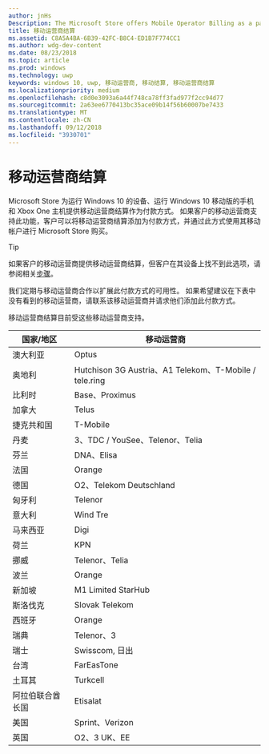 ```yaml
---
author: jnHs
Description: The Microsoft Store offers Mobile Operator Billing as a payment method for mobile operators who support this capability.
title: 移动运营商结算
ms.assetid: C8A5A4BA-6B39-42FC-B8C4-ED1B7F774CC1
ms.author: wdg-dev-content
ms.date: 08/23/2018
ms.topic: article
ms.prod: windows
ms.technology: uwp
keywords: windows 10, uwp, 移动运营商, 移动结算, 移动运营商结算
ms.localizationpriority: medium
ms.openlocfilehash: c8d0e3093a6a44f748ca78ff3fad977f2cc94d77
ms.sourcegitcommit: 2a63ee6770413bc35ace09b14f56b60007be7433
ms.translationtype: MT
ms.contentlocale: zh-CN
ms.lasthandoff: 09/12/2018
ms.locfileid: "3930701"
---
```

# <a name="mobile-operator-billing"></a>移动运营商结算


Microsoft Store 为运行 Windows 10 的设备、运行 Windows 10 移动版的手机和 Xbox One 主机提供移动运营商结算作为付款方式。 如果客户的移动运营商支持此功能，客户可以将移动运营商结算添加为付款方式，并通过此方式使用其移动帐户进行 Microsoft Store 购买。

> [!TIP]
>  如果客户的移动运营商提供移动运营商结算，但客户在其设备上找不到此选项，请参阅相关[步骤](http://go.microsoft.com/fwlink/p/?LinkId=523993)。

我们定期与移动运营商合作以扩展此付款方式的可用性。 如果希望建议在下表中没有看到的移动运营商，请联系该移动运营商并请求他们添加此付款方式。

移动运营商结算目前受这些移动运营商支持。

| 国家/地区  | 移动运营商                 |
|-----------------|----------------------------------|
| 澳大利亚       | Optus                            |
| 奥地利         | Hutchison 3G Austria、A1 Telekom、T-Mobile / tele.ring  |
| 比利时         | Base、Proximus                   |
| 加拿大          | Telus                            |
| 捷克共和国  | T-Mobile                         |
| 丹麦         | 3、TDC / YouSee、Telenor、Telia  |
| 芬兰         | DNA、Elisa                       |
| 法国          | Orange                           |
| 德国         | O2、Telekom Deutschland          |
| 匈牙利         | Telenor                          |
| 意大利           | Wind Tre                        |
| 马来西亚        | Digi                             |
| 荷兰     | KPN                              |
| 挪威          | Telenor、Telia                   |
| 波兰          | Orange                           |
| 新加坡       | M1 Limited StarHub              |
| 斯洛伐克        | Slovak Telekom                   |
| 西班牙           | Orange                           |
| 瑞典          | Telenor、3                       |
| 瑞士     | Swisscom, 日出                |
| 台湾          | FarEasTone                       |
| 土耳其          | Turkcell                         |
| 阿拉伯联合酋长国 | Etisalat                    |
| 美国   | Sprint、Verizon                  |
| 英国  | O2、3 UK、EE                     |

 



 


 

 




